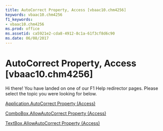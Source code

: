```yaml
---
title: AutoCorrect Property, Access [vbaac10.chm4256]
keywords: vbaac10.chm4256
f1_keywords:
- vbaac10.chm4256
ms.prod: office
ms.assetid: ca5921e2-cda8-4912-8c1a-61f3cf8d6c90
ms.date: 06/08/2017
---
```



# AutoCorrect Property, Access [vbaac10.chm4256]

Hi there! You have landed on one of our F1 Help redirector pages. Please select the topic you were looking for below.

[Application.AutoCorrect Property (Access)](http://msdn.microsoft.com/library/10c259ed-43c2-b413-d137-78b2c9ff4326%28Office.15%29.aspx)

[ComboBox.AllowAutoCorrect Property (Access)](http://msdn.microsoft.com/library/ebf48367-20fb-14be-7082-a2d9de923c51%28Office.15%29.aspx)

[TextBox.AllowAutoCorrect Property (Access)](http://msdn.microsoft.com/library/9cafa161-c073-855f-edee-c7c9cb32be99%28Office.15%29.aspx)

